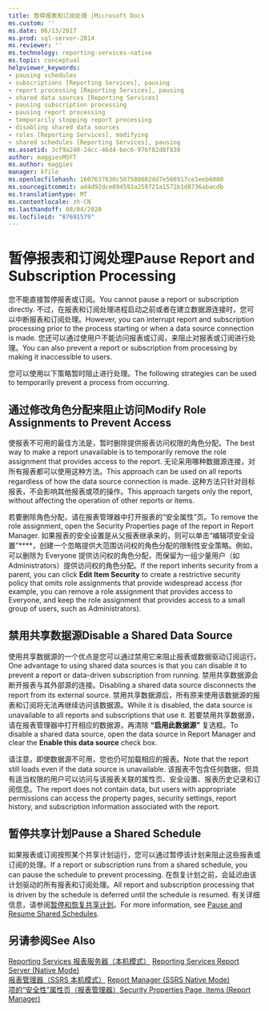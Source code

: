 ```yaml
---
title: 暂停报表和订阅处理 |Microsoft Docs
ms.custom: ''
ms.date: 06/13/2017
ms.prod: sql-server-2014
ms.reviewer: ''
ms.technology: reporting-services-native
ms.topic: conceptual
helpviewer_keywords:
- pausing schedules
- subscriptions [Reporting Services], pausing
- report processing [Reporting Services], pausing
- shared data sources [Reporting Services]
- pausing subscription processing
- pausing report processing
- temporarily stopping report processing
- disabling shared data sources
- roles [Reporting Services], modifying
- shared schedules [Reporting Services], pausing
ms.assetid: 3cf9a240-24cc-46d4-bec6-976f82d8f830
author: maggiesMSFT
ms.author: maggies
manager: kfile
ms.openlocfilehash: 1607637630c507588602dd7e566917ce1eeb6080
ms.sourcegitcommit: ad4d92dce894592a259721a1571b1d8736abacdb
ms.translationtype: MT
ms.contentlocale: zh-CN
ms.lasthandoff: 08/04/2020
ms.locfileid: "87691579"
---
```

# <a name="pause-report-and-subscription-processing"></a><span data-ttu-id="c5eed-102">暂停报表和订阅处理</span><span class="sxs-lookup"><span data-stu-id="c5eed-102">Pause Report and Subscription Processing</span></span>
  <span data-ttu-id="c5eed-103">您不能直接暂停报表或订阅。</span><span class="sxs-lookup"><span data-stu-id="c5eed-103">You cannot pause a report or subscription directly.</span></span> <span data-ttu-id="c5eed-104">不过，在报表和订阅处理进程启动之前或者在建立数据源连接时，您可以中断报表和订阅处理。</span><span class="sxs-lookup"><span data-stu-id="c5eed-104">However, you can interrupt report and subscription processing prior to the process starting or when a data source connection is made.</span></span> <span data-ttu-id="c5eed-105">您还可以通过使用户不能访问报表或订阅，来阻止对报表或订阅进行处理。</span><span class="sxs-lookup"><span data-stu-id="c5eed-105">You can also prevent a report or subscription from processing by making it inaccessible to users.</span></span>  
  
 <span data-ttu-id="c5eed-106">您可以使用以下策略暂时阻止进行处理。</span><span class="sxs-lookup"><span data-stu-id="c5eed-106">The following strategies can be used to temporarily prevent a process from occurring.</span></span>  
  
## <a name="modify-role-assignments-to-prevent-access"></a><span data-ttu-id="c5eed-107">通过修改角色分配来阻止访问</span><span class="sxs-lookup"><span data-stu-id="c5eed-107">Modify Role Assignments to Prevent Access</span></span>  
 <span data-ttu-id="c5eed-108">使报表不可用的最佳方法是，暂时删除提供报表访问权限的角色分配。</span><span class="sxs-lookup"><span data-stu-id="c5eed-108">The best way to make a report unavailable is to temporarily remove the role assignment that provides access to the report.</span></span> <span data-ttu-id="c5eed-109">无论采用哪种数据源连接，对所有报表都可以使用这种方法。</span><span class="sxs-lookup"><span data-stu-id="c5eed-109">This approach can be used on all reports regardless of how the data source connection is made.</span></span> <span data-ttu-id="c5eed-110">这种方法只针对目标报表，不会影响其他报表或项的操作。</span><span class="sxs-lookup"><span data-stu-id="c5eed-110">This approach targets only the report, without affecting the operation of other reports or items.</span></span>  
  
 <span data-ttu-id="c5eed-111">若要删除角色分配，请在报表管理器中打开报表的“安全属性”页。</span><span class="sxs-lookup"><span data-stu-id="c5eed-111">To remove the role assignment, open the Security Properties page of the report in Report Manager.</span></span> <span data-ttu-id="c5eed-112">如果报表的安全设置是从父报表继承来的，则可以单击“编辑项安全设置”\*\*\*\*，创建一个忽略提供大范围访问权的角色分配的限制性安全策略。例如，可以删除为 Everyone 提供访问权的角色分配，而保留为一组少量用户（如 Administrators）提供访问权的角色分配。</span><span class="sxs-lookup"><span data-stu-id="c5eed-112">If the report inherits security from a parent, you can click **Edit Item Security** to create a restrictive security policy that omits role assignments that provide widespread access (for example, you can remove a role assignment that provides access to Everyone, and keep the role assignment that provides access to a small group of users, such as Administrators).</span></span>  
  
## <a name="disable-a-shared-data-source"></a><span data-ttu-id="c5eed-113">禁用共享数据源</span><span class="sxs-lookup"><span data-stu-id="c5eed-113">Disable a Shared Data Source</span></span>  
 <span data-ttu-id="c5eed-114">使用共享数据源的一个优点是您可以通过禁用它来阻止报表或数据驱动订阅运行。</span><span class="sxs-lookup"><span data-stu-id="c5eed-114">One advantage to using shared data sources is that you can disable it to prevent a report or data-driven subscription from running.</span></span> <span data-ttu-id="c5eed-115">禁用共享数据源会断开报表与其外部源的连接。</span><span class="sxs-lookup"><span data-stu-id="c5eed-115">Disabling a shared data source disconnects the report from its external source.</span></span> <span data-ttu-id="c5eed-116">禁用共享数据源后，所有原来使用该数据源的报表和订阅将无法再继续访问该数据源。</span><span class="sxs-lookup"><span data-stu-id="c5eed-116">While it is disabled, the data source is unavailable to all reports and subscriptions that use it.</span></span> <span data-ttu-id="c5eed-117">若要禁用共享数据源，请在报表管理器中打开相应的数据源，再清除 **“启用此数据源”** 复选框。</span><span class="sxs-lookup"><span data-stu-id="c5eed-117">To disable a shared data source, open the data source in Report Manager and clear the **Enable this data source** check box.</span></span>  
  
 <span data-ttu-id="c5eed-118">请注意，即使数据源不可用，您也仍可加载相应的报表。</span><span class="sxs-lookup"><span data-stu-id="c5eed-118">Note that the report still loads even if the data source is unavailable.</span></span> <span data-ttu-id="c5eed-119">该报表不包含任何数据，但具有适当权限的用户可以访问与该报表关联的属性页、安全设置、报表历史记录和订阅信息。</span><span class="sxs-lookup"><span data-stu-id="c5eed-119">The report does not contain data, but users with appropriate permissions can access the property pages, security settings, report history, and subscription information associated with the report.</span></span>  
  
## <a name="pause-a-shared-schedule"></a><span data-ttu-id="c5eed-120">暂停共享计划</span><span class="sxs-lookup"><span data-stu-id="c5eed-120">Pause a Shared Schedule</span></span>  
 <span data-ttu-id="c5eed-121">如果报表或订阅按照某个共享计划运行，您可以通过暂停该计划来阻止这些报表或订阅的处理。</span><span class="sxs-lookup"><span data-stu-id="c5eed-121">If a report or subscription runs from a shared schedule, you can pause the schedule to prevent processing.</span></span> <span data-ttu-id="c5eed-122">在恢复计划之前，会延迟由该计划驱动的所有报表和订阅处理。</span><span class="sxs-lookup"><span data-stu-id="c5eed-122">All report and subscription processing that is driven by the schedule is deferred until the schedule is resumed.</span></span> <span data-ttu-id="c5eed-123">有关详细信息，请参阅[暂停和恢复共享计划](schedules.md)。</span><span class="sxs-lookup"><span data-stu-id="c5eed-123">For more information, see [Pause and Resume Shared Schedules](schedules.md).</span></span>  
  
## <a name="see-also"></a><span data-ttu-id="c5eed-124">另请参阅</span><span class="sxs-lookup"><span data-stu-id="c5eed-124">See Also</span></span>  
 <span data-ttu-id="c5eed-125">[Reporting Services 报表服务器（本机模式）](../report-server/reporting-services-report-server-native-mode.md) </span><span class="sxs-lookup"><span data-stu-id="c5eed-125">[Reporting Services Report Server &#40;Native Mode&#41;](../report-server/reporting-services-report-server-native-mode.md) </span></span>  
 <span data-ttu-id="c5eed-126">[报表管理器（SSRS 本机模式）](../report-manager-ssrs-native-mode.md) </span><span class="sxs-lookup"><span data-stu-id="c5eed-126">[Report Manager  &#40;SSRS Native Mode&#41;](../report-manager-ssrs-native-mode.md) </span></span>  
 [<span data-ttu-id="c5eed-127">项的“安全性”属性页（报表管理器）</span><span class="sxs-lookup"><span data-stu-id="c5eed-127">Security Properties Page, Items &#40;Report Manager&#41;</span></span>](../security-properties-page-items-report-manager.md)  
  
  
